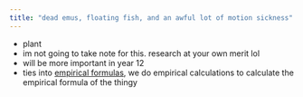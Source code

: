 ```yaml
---
title: "dead emus, floating fish, and an awful lot of motion sickness"
---
```


- plant
- im not going to take note for this. research at your own merit lol
- will be more important in year 12
- ties into [empirical formulas](notes/AE/ENGLISH/empircalFormula.md), we do empirical calculations to calculate the empirical formula of the thingy
